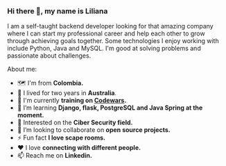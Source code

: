 ### Hi there 👋, my name is Liliana

I am a self-taught backend developer looking for that amazing company where I can start my professional career and help each other to grow through achieving goals together. Some technologies I enjoy working with include Python, Java and MySQL. I'm good at solving problems and passionate about challenges.

About me:

- 🗺 I'm from **Colombia.**
- 🦘 I lived for two years in **Australia**.
- 🥋 I'm currently **training on [Codewars](https://www.codewars.com/users/ligomez).**
- 🌱 I’m learning **Django, flask, PostgreSQL and Java Spring at the moment.** 
- 🔐 Interested on the **Ciber Security field.**
- 👯 I’m looking to collaborate on **open source projects.**
- ⚡ Fun fact **I love scape rooms.**
- ♥ I love **connecting with different people.**
- 📫 Reach me on **Linkedin.**


